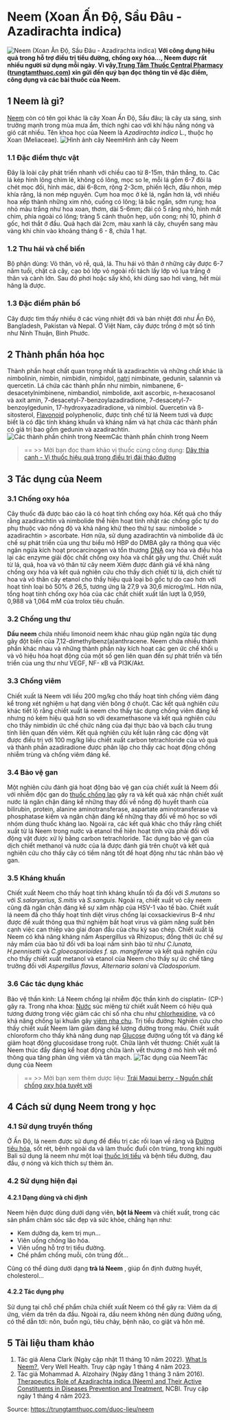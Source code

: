 # Neem (Xoan Ấn Độ, Sầu Đâu - Azadirachta indica)

![Neem \(Xoan Ấn Độ, Sầu Đâu - Azadirachta indica\)](https://trungtamthuoc.com/images/others/neem-1-6464.jpg)
**Với công dụng hiệu quả trong hỗ trợ điều trị tiểu đường, chống oxy hóa…, Neem được rất nhiều người sử dụng mỗi ngày. Vì vậy,[Trung Tâm Thuốc Central Pharmacy](https://trungtamthuoc.com/ "Trung Tâm Thuốc Central Pharmacy") ([trungtamthuoc.com](https://trungtamthuoc.com/ "trungtamthuoc.com")) xin gửi đến quý bạn đọc thông tin về đặc điểm, công dụng và các bài thuốc của Neem.**
##  1 Neem là gì?
[Neem](https://trungtamthuoc.com/duoc-lieu/neem "Neem") còn có tên gọi khác là cây Xoan Ấn Độ, Sầu đâu; là cây ưa sáng, sinh trưởng mạnh trong mùa mưa ẩm, thích nghi cao với khí hậu nắng nóng và gió cát nhiều.
Tên khoa học của Neem là _Azadirachta indica_ L., thuộc họ Xoan (Meliaceae).
![Hình ảnh cây Neem](https://trungtamthuoc.com/images/item/neem-2.jpg)Hình ảnh cây Neem
### 1.1 Đặc điểm thực vật
Đây là loài cây phát triển nhanh với chiều cao từ 8-15m, thân thẳng, to. Các lá kép hình lông chim lẻ, không có lông, mọc so le, mỗi lá gồm 6-7 đôi lá chét mọc đối, hình mác, dài 6-8cm, rộng 2-3cm, phiến lệch, đầu nhọn, mép khía răng, lá non mép nguyên.
Cụm hoa mọc ở kẽ lá, ngắn hơn lá, với nhiều hoa xếp thành những xim nhỏ, cuống có lông; lá bắc ngắn, sớm rụng; hoa nhỏ màu trắng như hoa xoan, thơm, dài 5-6mm; đài có 5 răng nhỏ, hình mắt chim, phía ngoài có lông; tràng 5 cánh thuôn hẹp, uốn cong; nhị 10, phình ở gốc, hơi thắt ở đầu. Quả hạch dài 2cm, màu xanh lá cây, chuyển sang màu vàng khi chín vào khoảng tháng 6 - 8, chứa 1 hạt.
### 1.2 Thu hái và chế biến
Bộ phận dùng: Vỏ thân, vỏ rễ, quả, lá.
Thu hái vỏ thân ở những cây được 6-7 năm tuổi, chặt cả cây, cạo bỏ lớp vỏ ngoài rồi tách lấy lớp vỏ lụa trắng ở thân và cành lớn. Sau đó phơi hoặc sấy khô, khi dùng sao hơi vàng, hết mùi hăng là được.
### 1.3 Đặc điểm phân bố
Cây được tìm thấy nhiều ở các vùng nhiệt đới và bán nhiệt đới như Ấn Độ, Bangladesh, Pakistan và Nepal. Ở Việt Nam, cây được trồng ở một số tỉnh như Ninh Thuận, Bình Phước.
##  2 Thành phần hóa học
Thành phần hoạt chất quan trọng nhất là azadirachtin và những chất khác là nimbolinin, nimbin, nimbidin, nimbidol, [natri](https://trungtamthuoc.com/hoat-chat/natri "natri") nimbinate, gedunin, salannin và quercetin. Lá chứa các thành phần như nimbin, nimbanene, 6-desacetylnimbinene, nimbandiol, nimbolide, axit ascorbic, n-hexacosanol và axit amin, 7-desacetyl-7-benzoylazadiradione, 7-desacetyl-7-benzoylgedunin, 17-hydroxyazadiradione, và nimbiol. Quercetin và ß-sitosterol, [Flavonoid](https://trungtamthuoc.com/hoat-chat/flavonoid "Flavonoid") polyphenolic, được tinh chế từ lá Neem tươi và được biết là có đặc tính kháng khuẩn và kháng nấm và hạt chứa các thành phần có giá trị bao gồm gedunin và azadirachtin.
![Các thành phần chính trong Neem](https://trungtamthuoc.com/images/item/neem-3.jpg)Các thành phần chính trong Neem
> == >> Mời bạn đọc tham khảo vị thuốc cùng công dụng: [Dây thìa canh - Vị thuốc hiệu quả trong điều trị đái tháo đường](https://trungtamthuoc.com/duoc-lieu/day-thia-canh-32)
##  3 Tác dụng của Neem
### 3.1 Chống oxy hóa
Cây thuốc đã được báo cáo là có hoạt tính chống oxy hóa. Kết quả cho thấy rằng azadirachtin và nimbolide thể hiện hoạt tính nhặt rác chống gốc tự do phụ thuộc vào nồng độ và khả năng khử theo thứ tự sau: nimbolide > azadirachtin > ascorbate. Hơn nữa, sử dụng azadirachtin và nimbolide đã ức chế sự phát triển của ung thư biểu mô HBP do DMBA gây ra thông qua việc ngăn ngừa kích hoạt procarcinogen và tổn thương [DNA](https://trungtamthuoc.com/hoat-chat/dna "DNA") oxy hóa và điều hòa lại các enzyme giải độc chất chống oxy hóa và chất gây ung thư. 
Chiết xuất từ ​​lá, quả, hoa và vỏ thân từ cây neem Xiêm được đánh giá về khả năng chống oxy hóa và kết quả nghiên cứu cho thấy dịch chiết từ lá, dịch chiết từ hoa và vỏ thân cây etanol cho thấy hiệu quả loại bỏ gốc tự do cao hơn với hoạt tính loại bỏ 50% ở 26,5, tương ứng là 27,9 và 30,6 microg/mL. Hơn nữa, tổng hoạt tính chống oxy hóa của các chất chiết xuất lần lượt là 0,959, 0,988 và 1,064 mM của trolox tiêu chuẩn.
### 3.2 Chống ung thư
**Dầu neem** chứa nhiều limonoid neem khác nhau giúp ngăn ngừa tác dụng gây đột biến của 7,12-dimethylbenz(a)anthracene. Neem chứa nhiều thành phần khác nhau và những thành phần này kích hoạt các gen ức chế khối u và vô hiệu hóa hoạt động của một số gen liên quan đến sự phát triển và tiến triển của ung thư như VEGF, NF- κB và PI3K/Akt. 
### 3.3 Chống viêm
Chiết xuất lá Neem với liều 200 mg/kg cho thấy hoạt tính chống viêm đáng kể trong xét nghiệm u hạt dạng viên bông ở chuột. Các kết quả nghiên cứu khác tiết lộ rằng chiết xuất lá neem cho thấy tác dụng chống viêm đáng kể nhưng nó kém hiệu quả hơn so với dexamethasone và kết quả nghiên cứu cho thấy nimbidin ức chế chức năng của đại thực bào và bạch cầu trung tính liên quan đến viêm. Kết quả nghiên cứu kết luận rằng các động vật được điều trị với 100 mg/kg liều chiết xuất carbon tetrachloride của vỏ quả và thành phần azadiradione được phân lập cho thấy các hoạt động chống nhiễm trùng và chống viêm đáng kể.
### 3.4 Bảo vệ gan
Một nghiên cứu đánh giá hoạt động bảo vệ gan của chiết xuất lá Neem đối với nhiễm độc gan do [thuốc chống lao](https://trungtamthuoc.com/bai-viet/dai-cuong-ve-benh-lao-va-duoc-ly-nhom-thuoc-chong-lao "thuốc chống lao") gây ra và kết quả xác nhận chiết xuất nước lá ngăn chặn đáng kể những thay đổi về nồng độ huyết thanh của bilirubin, protein, alanine aminotransferase, aspartate aminotransferase và phosphatase kiềm và ngăn chặn đáng kể những thay đổi về mô học so với nhóm dùng thuốc kháng lao. Ngoài ra, các kết quả khác cho thấy rằng chiết xuất từ ​​lá Neem trong nước và etanol thể hiện hoạt tính vừa phải đối với động vật được xử lý bằng carbon tetrachloride. Tác dụng bảo vệ gan của dịch chiết methanol và nước của lá được đánh giá trên chuột và kết quả nghiên cứu cho thấy cây có tiềm năng tốt để hoạt động như tác nhân bảo vệ gan.
### 3.5 Kháng khuẩn
Chiết xuất Neem cho thấy hoạt tính kháng khuẩn tối đa đối với _S.mutans_ so với _S.salaryarius, S.mitis_ và _S.sanguis_. Ngoài ra, chiết xuất vỏ cây neem cũng đã ngăn chặn đáng kể sự xâm nhập của HSV-1 vào tế bào. Chiết xuất lá neem đã cho thấy hoạt tính diệt virus chống lại coxsackievirus B-4 như được đề xuất thông qua thử nghiệm bất hoạt virus và giảm năng suất bên cạnh việc can thiệp vào giai đoạn đầu của chu kỳ sao chép. Chiết xuất lá Neem có khả năng kháng nấm Aspergillus và Rhizopus; đồng thời ức chế sự nảy mầm của bào tử đối với ba loại nấm sinh bào tử như _C.lunata, H.pennisetti_ và _C.gloeosporioides f. sp. mangiferae_ và kết quả nghiên cứu cho thấy chiết xuất metanol và etanol của Neem cho thấy sự ức chế tăng trưởng đối với _Aspergillus flavus, Alternaria solani_ và _Cladosporium_.
### 3.6 Các tác dụng khác
Bảo vệ thần kinh: Lá Neem chống lại nhiễm độc thần kinh do cisplatin- (CP-) gây ra.
Trong nha khoa: [Nước](https://trungtamthuoc.com/hoat-chat/nuoc "Nước") súc miệng từ chiết xuất Neem có hiệu quả tương đương trong việc giảm các chỉ số nha chu như [chlorhexidine](https://trungtamthuoc.com/hoat-chat/chlorhexidine "chlorhexidine"), và có khả năng chống lại khuẩn gây [viêm nha chu](https://trungtamthuoc.com/bai-viet/nha-chu-viem-toan-bo-khu-tru-ap-xe-nha-chu "viêm nha chu").
Trị tiểu đường: Nghiên cứu cho thấy chiết xuất Neem làm giảm đáng kể lượng đường trong máu. Chiết xuất chloroform cho thấy khả năng dung nạp [Glucose](https://trungtamthuoc.com/hoat-chat/glucose "Glucose") đường uống tốt và đáng kể giảm hoạt động glucosidase trong ruột.
Chữa lành vết thương: Chiết xuất lá Neem thúc đẩy đáng kể hoạt động chữa lành vết thương ở mô hình vết mổ thông qua tăng phản ứng viêm và tân mạch.
![Tác dụng của Neem](https://trungtamthuoc.com/images/item/neem-4.jpg)Tác dụng của Neem
> == >> Mời bạn xem thêm dược liệu: [Trái Maqui berry - Nguồn chất chống oxy hóa tuyệt vời](https://trungtamthuoc.com/duoc-lieu/maqui-berry)
##  4 Cách sử dụng Neem trong y học
### 4.1 Sử dụng truyền thống
Ở Ấn Độ, lá neem được sử dụng để điều trị các rối loạn về răng và [Đường tiêu hóa](https://trungtamthuoc.com/thuoc-tieu-hoa "Đường tiêu hóa"), sốt rét, bệnh ngoài da và làm thuốc đuổi côn trùng, trong khi người Bali sử dụng lá neem như một loại [thuốc lợi tiểu](https://trungtamthuoc.com/bai-viet/duoc-ly-thuoc-loi-tieu-dai-cuong-va-cac-thuoc-cu-the "thuốc lợi tiểu") và bệnh tiểu đường, đau đầu, ợ nóng và kích thích sự thèm ăn.
### 4.2 Sử dụng hiện đại
#### 4.2.1 Dạng dùng và chỉ định
Neem hiện được dùng dưới dạng viên, **bột lá Neem** và chiết xuất, trong các sản phẩm chăm sóc sắc đẹp và sức khỏe, chẳng hạn như:
  * Kem dưỡng da, kem trị mụn…
  * Viên uống chống lão hóa.
  * Viên uống hỗ trợ trị tiểu đường.
  * Chế phẩm chống muỗi, côn trùng đốt…


Cũng có thể dùng dưới dạng **trà lá Neem** , giúp ổn định đường huyết, cholesterol…
#### 4.2.2 Tác dụng phụ
Sử dụng tại chỗ chế phẩm chứa chiết xuất Neem có thể gây ra: Viêm da dị ứng, viêm da trên da đầu. Ngoài ra, dầu neem không nên dùng đường uống, có thể dẫn tới: nôn, buồn ngủ, tiêu chảy, bệnh não, co giật và hôn mê.
##  5 Tài liệu tham khảo
1. Tác giả Alena Clark (Ngày cập nhật 11 tháng 10 năm 2022). [What Is Neem?](https://www.verywellhealth.com/the-benefits-of-neem-89485), Very Well Health. Truy cập ngày 1 tháng 4 năm 2023. 
2. Tác giả Mohammad A. Alzohairy (Ngày đăng 1 tháng 3 năm 2016). [Therapeutics Role of Azadirachta indica (Neem) and Their Active Constituents in Diseases Prevention and Treatment](https://www.ncbi.nlm.nih.gov/pmc/articles/PMC4791507/), NCBI. Truy cập ngày 1 tháng 4 năm 2023. 


Source: https://trungtamthuoc.com/duoc-lieu/neem